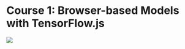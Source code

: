 Course 1: Browser-based Models with TensorFlow.js
===========================================================================

![](https://github.com/ashishpatel26/Browser-based-Models-with-TensorFlowjs/blob/master/image.png)

